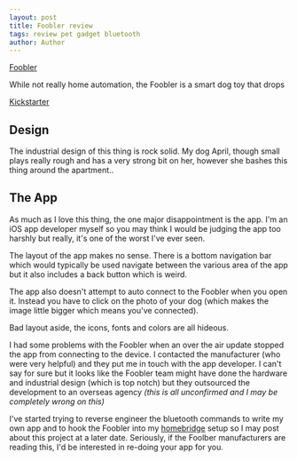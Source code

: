 ```yaml
---
layout: post
title: Foobler review
tags: review pet gadget bluetooth
author: Author
---
```


[Foobler](http://foobler.com.au)

<!--more-->

While not really home automation, the Foobler is a smart dog toy that drops

 [Kickstarter](https://www.kickstarter.com/projects/2frededmonster/foobler-a-smarter-puzzle-feeder-for-your-dog)

## Design

The industrial design of this thing is rock solid. My dog April, though small plays really rough and has a very strong bit on her, however she bashes this thing around the apartment..

## The App

As much as I love this thing, the one major disappointment is the app. I'm an iOS app developer myself so you may think I would be judging the app too harshly but really, it's one of the worst I've ever seen. 
 
The layout of the app makes no sense. There is a bottom navigation bar which would typically be used navigate between the various area of the app but it also includes a back button which is weird.

The app also doesn't attempt to auto connect to the Foobler when you open it. Instead you have to click on the photo of your dog (which makes the image little bigger which means you've connected). 

Bad layout aside, the icons, fonts and colors are all hideous. 

I had some problems with the Foobler when an over the air update stopped the app from connecting to the device. I contacted the manufacturer (who were very helpful) and they put me in touch with the app developer. I can't say for sure but it looks like the Foobler team might have done the hardware and industrial design (which is top notch) but they outsourced the development to an overseas agency *(this is all unconfirmed and I may be completely wrong on this)*

I've started trying to reverse engineer the bluetooth commands to write my own app and to hook the Foobler into my [homebridge](https://github.com/steve228uk/homebridge-magichome) setup so I may post about this project at a later date. Seriously, if the Foolber manufacturers are reading this, I'd be interested in re-doing your app for you.

